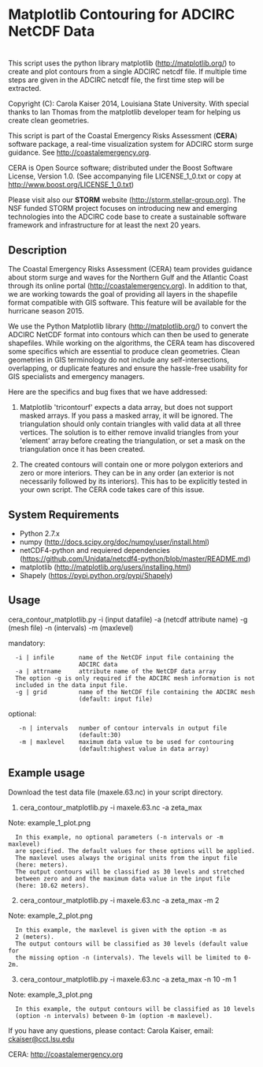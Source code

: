 # Matplotlib Contouring for ADCIRC NetCDF Data
#

This script uses the python library matplotlib (http://matplotlib.org/) 
to create and plot contours from a single ADCIRC netcdf file. If multiple 
time steps are given in the ADCIRC netcdf file, the first time step will 
be extracted.

Copyright (C): Carola Kaiser 2014, Louisiana State University.
With special thanks to Ian Thomas from the matplotlib developer team for 
helping us create clean geometries.

This script is part of the Coastal Emergency Risks Assessment (**CERA**) 
software package, a real-time visualization system for ADCIRC storm surge 
guidance. See http://coastalemergency.org.

CERA is Open Source software; distributed under the Boost Software
License, Version 1.0. (See accompanying file LICENSE_1_0.txt or copy at 
http://www.boost.org/LICENSE_1_0.txt)

Please visit also our **STORM** website (http://storm.stellar-group.org). 
The NSF funded STORM project focuses on introducing new and emerging 
technologies into the ADCIRC code base to create a sustainable software
framework and infrastructure for at least the next 20 years. 

## Description

The Coastal Emergency Risks Assessment (CERA) team provides guidance about
storm surge and waves for the Northern Gulf and the Atlantic Coast through 
its online portal (http://coastalemergency.org). In addition to that, we 
are working towards the goal of providing all layers in the shapefile 
format compatible with GIS software. This feature will be available for the 
hurricane season 2015.

We use the Python Matplotlib library (http://matplotlib.org/) to convert 
the ADCIRC NetCDF format into contours which can then be used to generate 
shapefiles. While working on the algorithms, the CERA team has discovered 
some specifics which are essential to produce clean geometries. Clean 
geometries in GIS terminology do not include any self-intersections, 
overlapping, or duplicate features and ensure the hassle-free usability for 
GIS specialists and emergency managers.

Here are the specifics and bug fixes that we have addressed:

1. Matplotlib 'tricontourf' expects a data array, but does not support 
   masked arrays. If you pass a masked array, it will be ignored. The 
   triangulation should only contain triangles with valid data at all 
   three vertices. The solution is to either remove invalid triangles 
   from your 'element' array before creating the triangulation, or set 
   a mask on the triangulation once it has been created. 

2. The created contours will contain one or more polygon exteriors and 
   zero or more interiors. They can be in any order (an exterior is not 
   necessarily followed by its interiors). This has to be explicitly 
   tested in your own script. The CERA code takes care of this issue.

## System Requirements

* Python 2.7.x
* numpy (http://docs.scipy.org/doc/numpy/user/install.html)
* netCDF4-python and requiered dependencies 
  (https://github.com/Unidata/netcdf4-python/blob/master/README.md)
* matplotlib (http://matplotlib.org/users/installing.html)
* Shapely (https://pypi.python.org/pypi/Shapely)


## Usage

cera_contour_matplotlib.py -i (input datafile) -a (netcdf attribute name) 
-g (mesh file) -n (intervals) -m (maxlevel)

mandatory:

      -i | infile       name of the NetCDF input file containing the 
                        ADCIRC data
      -a | attrname     attribute name of the NetCDF data array
      The option -g is only required if the ADCIRC mesh information is not
      included in the data input file.
      -g | grid         name of the NetCDF file containing the ADCIRC mesh
                        (default: input file)

optional:

       -n | intervals   number of contour intervals in output file 
                        (default:30)
       -m | maxlevel	maximum data value to be used for contouring 
                        (default:highest value in data array)

## Example usage
Download the test data file (maxele.63.nc) in your script directory.

1. cera_contour_matplotlib.py -i maxele.63.nc -a zeta_max
   
Note:  example_1_plot.png

      In this example, no optional parameters (-n intervals or -m maxlevel) 
      are specified. The default values for these options will be applied.
      The maxlevel uses always the original units from the input file 
      (here: meters).  
      The output contours will be classified as 30 levels and stretched 
      between zero and and the maximum data value in the input file 
      (here: 10.62 meters).

2. cera_contour_matplotlib.py -i maxele.63.nc -a zeta_max -m 2

Note: example_2_plot.png

      In this example, the maxlevel is given with the option -m as 
      2 (meters).  
      The output contours will be classified as 30 levels (default value for
      the missing option -n (intervals). The levels will be limited to 0-2m. 

3. cera_contour_matplotlib.py -i maxele.63.nc -a zeta_max -n 10 -m 1

Note: example_3_plot.png

      In this example, the output contours will be classified as 10 levels 
      (option -n intervals) between 0-1m (option -m maxlevel). 


If you have any questions, please contact:
Carola Kaiser, email: ckaiser@cct.lsu.edu

CERA: http://coastalemergency.org

 
